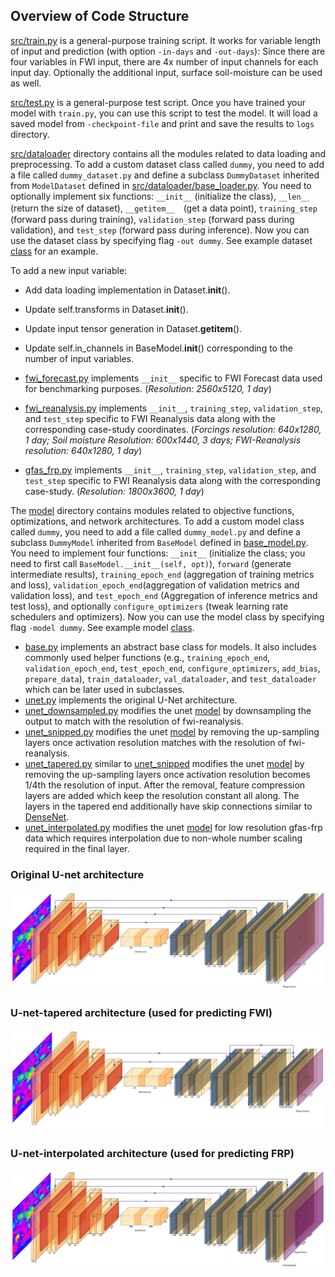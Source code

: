 ## Overview of Code Structure
[src/train.py](src/train.py) is a general-purpose training script. It works for variable length of input and prediction (with option `-in-days` and `-out-days`): Since there are four variables in FWI input, there are 4x number of input channels for each input day. Optionally the additional input, surface soil-moisture can be used as well.

[src/test.py](src/test.py) is a general-purpose test script. Once you have trained your model with `train.py`, you can use this script to test the model. It will load a saved model from `-checkpoint-file` and print and save the results to `logs` directory.


[src/dataloader](src/dataloader) directory contains all the modules related to data loading and preprocessing. To add a custom dataset class called `dummy`, you need to add a file called `dummy_dataset.py` and define a subclass `DummyDataset` inherited from `ModelDataset` defined in [src/dataloader/base_loader.py](src/dataloader/base_loader.py). You need to optionally implement six functions: `__init__` (initialize the class), `__len__` (return the size of dataset), `__getitem__`　(get a data point), `training_step` (forward pass during training), `validation_step` (forward pass during validation), and `test_step` (forward pass during inference). Now you can use the dataset class by specifying flag `-out dummy`. See example dataset [class](src/dataloader/fwi_reanalysis.py) for an example.

To add a new input variable:
* Add data loading implementation in Dataset.__init__().
* Update self.transforms in Dataset.__init__().
* Update input tensor generation in Dataset.__getitem__().
* Update self.in_channels in BaseModel.__init__() corresponding to the number of input variables.

* [fwi_forecast.py](src/dataloader/fwi_forecast.py) implements `__init__` specific to FWI Forecast data used for benchmarking purposes. (*Resolution: 2560x5120, 1 day*)
* [fwi_reanalysis.py](src/dataloader/fwi_reanalysis.py) implements `__init__`, `training_step`, `validation_step`, and `test_step` specific to FWI Reanalysis data along with the corresponding case-study coordinates. (*Forcings resolution: 640x1280, 1 day; Soil moisture Resolution: 600x1440, 3 days; FWI-Reanalysis resolution: 640x1280, 1 day*)
* [gfas_frp.py](src/dataloader/gfas_frp.py) implements `__init__`, `training_step`, `validation_step`, and `test_step` specific to FWI Reanalysis data along with the corresponding case-study. (*Resolution: 1800x3600, 1 day*)

The [model](src/model) directory contains modules related to objective functions, optimizations, and network architectures. To add a custom model class called `dummy`, you need to add a file called `dummy_model.py` and define a subclass `DummyModel` inherited from `BaseModel` defined in [base_model.py](src/model/base_model.py). You need to implement four functions: `__init__` (initialize the class; you need to first call `BaseModel.__init__(self, opt)`), `forward` (generate intermediate results), `training_epoch_end` (aggregation of training metrics and loss), `validation_epoch_end`(aggregation of validation metrics and validation loss), and `test_epoch_end` (Aggregation of inference metrics and test loss), and optionally `configure_optimizers` (tweak learning rate schedulers and optimizers). Now you can use the model class by specifying flag `-model dummy`. See example model [class](src/model/unet.py).

* [base.py](src/model/base.py) implements an abstract base class for models. It also includes commonly used helper functions (e.g., `training_epoch_end`, `validation_epoch_end`, `test_epoch_end`, `configure_optimizers`, `add_bias`, `prepare_data`), `train_dataloader`, `val_dataloader`, and `test_dataloader` which can be later used in subclasses.
* [unet.py](src/model/unet.py) implements the original U-Net architecture.
* [unet_downsampled.py](src/model/unet_downsampled.py) modifies the unet [model](src/model/unet.py) by downsampling the output to match with the resolution of fwi-reanalysis.
* [unet_snipped.py](src/model/unet_snipped.py) modifies the unet [model](src/model/unet.py) by removing the up-sampling layers once activation resolution matches with the resolution of fwi-reanalysis.
* [unet_tapered.py](src/model/unet_tapered.py) similar to [unet_snipped](src/model/unet_snipped.py) modifies the unet [model](src/model/unet.py) by removing the up-sampling layers once activation resolution becomes 1/4th the resolution of input. After the removal, feature compression layers are added which keep the resolution constant all along. The layers in the tapered end additionally have skip connections similar to [DenseNet](https://arxiv.org/abs/1608.06993).
* [unet_interpolated.py](src/model/unet_interpolated.py) modifies the unet [model](src/model/unet.py) for low resolution gfas-frp data which requires interpolation due to non-whole number scaling required in the final layer.

### Original U-net architecture
![](./docs/source/_static/unet.svg)

### U-net-tapered architecture (used for predicting FWI)
![](./docs/source/_static/unet_tapered.svg)

### U-net-interpolated architecture (used for predicting FRP)
![](./docs/source/_static/unet_interpolated.svg)
